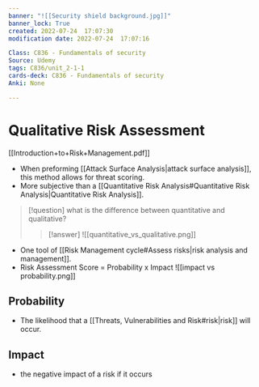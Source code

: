 ```yaml
---
banner: "![[Security shield background.jpg]]"
banner_lock: True
created: 2022-07-24  17:07:30
modification date: 2022-07-24  17:07:16

Class: C836 - Fundamentals of security
Source: Udemy
tags: C836/unit_2-1-1
cards-deck: C836 - Fundamentals of security
Anki: None

---
```


# Qualitative Risk Assessment
[[Introduction+to+Risk+Management.pdf]]
- When preforming [[Attack Surface Analysis|attack surface analysis]], this method allows for threat scoring.
- More subjective than a [[Quantitative Risk Analysis#Quantitative Risk Analysis|Quantitative Risk Analysis]].

>[!question] 
>what is the difference between quantitative and qualitative?
>>[!answer]
>> ![[quantitative_vs_qualitative.png]]

- One tool of [[Risk Management cycle#Assess risks|risk analysis and management]].
- Risk Assessment Score = Probability x Impact
![[impact vs probability.png]]

## Probability
- The likelihood that a [[Threats, Vulnerabilities and Risk#risk|risk]] will occur.

## Impact 
- the negative impact of a risk if it occurs
